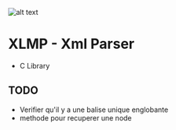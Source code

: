 ![alt text](https://upload.wikimedia.org/wikipedia/commons/thumb/9/9d/Xml_logo.svg/1280px-Xml_logo.svg.png)

# XLMP - Xml Parser

- C Library 

## TODO

- Verifier qu'il y a une balise unique englobante
- methode pour recuperer une node